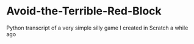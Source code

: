 # Avoid-the-Terrible-Red-Block
Python transcript of a very simple silly game I created in Scratch a while ago
